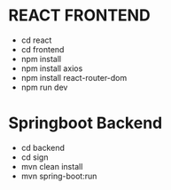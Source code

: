 #  REACT FRONTEND
- cd react
- cd frontend
- npm install
- npm install axios
- npm install react-router-dom
- npm run dev


# Springboot Backend
- cd backend
- cd sign
- mvn clean install
- mvn spring-boot:run
